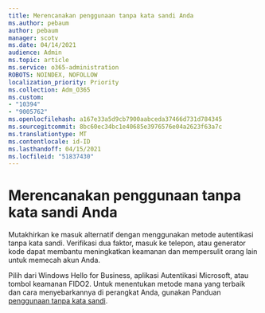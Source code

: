 ```yaml
---
title: Merencanakan penggunaan tanpa kata sandi Anda
ms.author: pebaum
author: pebaum
manager: scotv
ms.date: 04/14/2021
audience: Admin
ms.topic: article
ms.service: o365-administration
ROBOTS: NOINDEX, NOFOLLOW
localization_priority: Priority
ms.collection: Adm_O365
ms.custom:
- "10394"
- "9005762"
ms.openlocfilehash: a167e33a5d9cb7900aabceda37466d731d784345
ms.sourcegitcommit: 8bc60ec34bc1e40685e3976576e04a2623f63a7c
ms.translationtype: MT
ms.contentlocale: id-ID
ms.lasthandoff: 04/15/2021
ms.locfileid: "51837430"
---
```

# <a name="plan-your-passwordless-deployment"></a>Merencanakan penggunaan tanpa kata sandi Anda

Mutakhirkan ke masuk alternatif dengan menggunakan metode autentikasi tanpa kata sandi. Verifikasi dua faktor, masuk ke telepon, atau generator kode dapat membantu meningkatkan keamanan dan mempersulit orang lain untuk memecah akun Anda. 

Pilih dari Windows Hello for Business, aplikasi Autentikasi Microsoft, atau tombol keamanan FIDO2. Untuk menentukan metode mana yang terbaik dan cara menyebarkannya di perangkat Anda, gunakan Panduan [penggunaan tanpa kata sandi](https://admin.microsoft.com/adminportal/home?#/modernonboarding/passwordlesssetup). 

